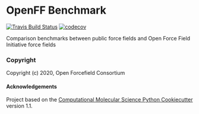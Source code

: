 OpenFF Benchmark
==============================
[//]: # (Badges)
[![Travis Build Status](https://travis-ci.com/openforcefield/openff-benchmark.svg?branch=master)](https://travis-ci.com/openforcefield/openff-benchmark)
[![codecov](https://codecov.io/gh/openforcefield/openff-benchmark/branch/master/graph/badge.svg)](https://codecov.io/gh/openforcefield/openff-benchmark/branch/master)

Comparison benchmarks between public force fields and Open Force Field Initiative force fields

### Copyright

Copyright (c) 2020, Open Forcefield Consortium


#### Acknowledgements
 
Project based on the 
[Computational Molecular Science Python Cookiecutter](https://github.com/molssi/cookiecutter-cms) version 1.1.
